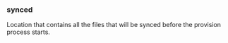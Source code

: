 ### synced
Location that contains all the files that will be synced before the provision process starts.

